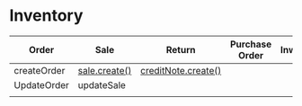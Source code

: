 # Inventory

| Order       | Sale        | Return | Purchase Order | Inward |
|-------------|-------------|--------|----------------|--------|
| createOrder | [sale.create()](api/sale/sale.spec.js#L11) |   [creditNote.create()](api/creditNote/creditNote.spec.js#L11)     |                |        |
| UpdateOrder | updateSale  |        |                |        |
|             |             |        |                |        |
